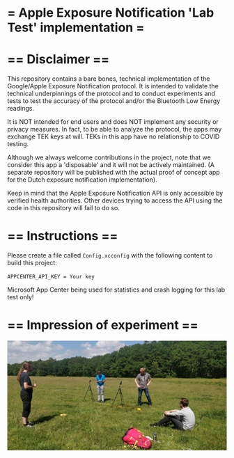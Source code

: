 # = Apple Exposure Notification 'Lab Test' implementation =

# == Disclaimer ==
This repository contains a bare bones, technical implementation of the Google/Apple Exposure Notification protocol. It is intended to validate the technical underpinnings of the protocol and to conduct experiments and tests to test the accuracy of the protocol and/or the Bluetooth Low Energy readings.

It is NOT intended for end users and does NOT implement any security or privacy measures. In fact, to be able to analyze the protocol, the apps may exchange TEK keys at will. TEKs in this app have no relationship to COVID testing.

Although we always welcome contributions in the project, note that we consider this app a 'disposable' and it will not be actively maintained. (A separate repository will be published with the actual proof of concept app for the Dutch exposure notification implementation).

Keep in mind that the Apple Exposure Notification API is only accessible by verified health
authorities. Other devices trying to access the API using the code in this repository will fail
to do so.

# == Instructions ==

Please create a file called `Config.xcconfig` with the following content to build this project:


`APPCENTER_API_KEY = Your key`


Microsoft App Center being used for statistics and crash logging for this lab test only!


# == Impression of experiment ==
![Performing an experiment on a field using two phones](lab-test.jpg)
